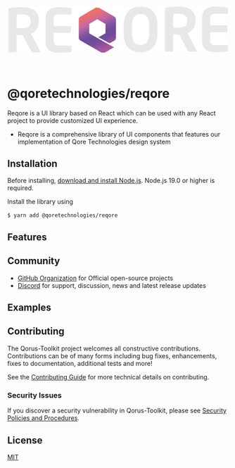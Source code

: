 <div align="center">
  <br><br><br>
  <img src="./public/logo.png" alt="Unstated Logo" width="500">
  <br><br><br>
</div>

# @qoretechnologies/reqore

Reqore is a UI library based on React which can be used with any React project to provide customized UI experience.

- Reqore is a comprehensive library of UI components that features our implementation of Qore Technologies design system

## Installation

Before installing, [download and install Node.js](https://nodejs.org/en/download/).
Node.js 19.0 or higher is required.

Install the library using

```console
$ yarn add @qoretechnologies/reqore
```

## Features

## Community

- [GitHub Organization](https://github.com/qoretechnologies) for Official open-source projects
- [Discord](https://discord.gg/T7vgS6nh) for support, discussion, news and latest release updates

## Examples

## Contributing

The Qorus-Toolkit project welcomes all constructive contributions. Contributions can be of many forms including bug fixes, enhancements, fixes to documentation, additional tests and more!

See the [Contributing Guide](CONTRIBUTING.MD) for more technical details on contributing.

### Security Issues

If you discover a security vulnerability in Qorus-Toolkit, please see [Security Policies and Procedures](SECURITY.md).

## License

[MIT](LICENSE)
